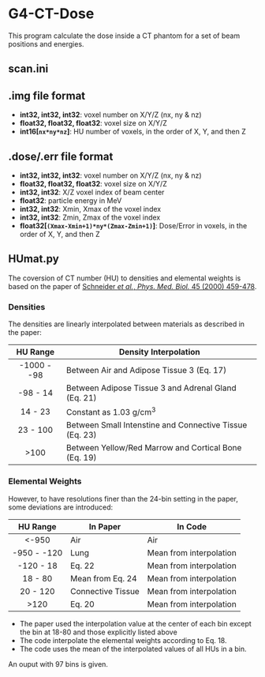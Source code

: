 # G4-CT-Dose
This program calculate the dose inside a CT phantom for a set of beam positions and energies.

## scan.ini

## .img file format
* **int32, int32, int32**: voxel number on X/Y/Z (nx, ny & nz)
* **float32, float32, float32**: voxel size on X/Y/Z
* **int16[`nx*ny*nz`]**: HU number of voxels, in the order of X, Y, and then Z

## .dose/.err file format
* **int32, int32, int32**: voxel number on X/Y/Z (nx, ny & nz)
* **float32, float32, float32**: voxel size on X/Y/Z
* **int32, int32**: X/Z voxel index of beam center
* **float32**: particle energy in MeV
* **int32, int32**: Xmin, Xmax of the voxel index
* **int32, int32**: Zmin, Zmax of the voxel index
* **float32[`(Xmax-Xmin+1)*ny*(Zmax-Zmin+1)`]**: Dose/Error in voxels, in the order of X, Y, and then Z

## HUmat.py
The coversion of CT number (HU) to densities and elemental weights is based on the paper of [Schneider _et al._, _Phys. Med. Biol._ 45 (2000) 459-478](https://doi.org/10.1088/0031-9155/45/2/314).  
### Densities
The densities are linearly interpolated between materials as described in the paper:

HU Range | Density Interpolation
  :---:  |----------------
-1000 - -98 | Between Air and Adipose Tissue 3 (Eq. 17)
-98 - 14 | Between Adipose Tissue 3 and Adrenal Gland (Eq. 21)
14 - 23 | Constant as 1.03 g/cm<sup>3</sup>
23 - 100 | Between Small Intenstine and Connective Tissue (Eq. 23)
\>100 | Between Yellow/Red Marrow and Cortical Bone (Eq. 19)

### Elemental Weights
However, to have resolutions finer than the 24-bin setting in the paper, some deviations are introduced:

HU Range | In Paper | In Code
  :---:  |----------|--------
<-950 | Air | Air
-950 - -120 | Lung | Mean from interpolation
-120 - 18 | Eq. 22 | Mean from interpolation
18 - 80 | Mean from Eq. 24 | Mean from interpolation
20 - 120 | Connective Tissue | Mean from interpolation
\>120 | Eq. 20 | Mean from interpolation

* The paper used the interpolation value at the center of each bin except the bin at 18-80 and those explicitly listed above
* The code interpolate the elemental weights according to Eq. 18.
* The code uses the mean of the interpolated values of all HUs in a bin.

An ouput with 97 bins is given.
